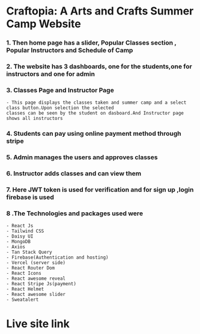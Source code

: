 # Craftopia: A Arts and Crafts Summer Camp Website

### 1. Then home page has a slider, Popular Classes section , Popular Instructors and Schedule of Camp

### 2. The website has 3 dashboards, one for the students,one for instructors and one for admin

### 3. Classes Page and Instructor Page

    - This page displays the classes taken and summer camp and a select class button.Upon selection the selected
    classes can be seen by the student on dasboard.And Instructor page shows all instructors

### 4. Students can pay using online payment method through stripe

### 5. Admin manages the users and approves classes

### 6. Instructor adds classes and can view them

### 7. Here JWT token is used for verification and for sign up ,login firebase is used

### 8 .The Technologies and packages used were

    - React Js
    - Tailwind CSS
    - Daisy UI
    - MongoDB
    - Axios
    - Tan Stack Query
    - Firebase(Authentication and hosting)
    - Vercel (server side)
    - React Router Dom
    - React Icons
    - React awesome reveal
    - React Stripe Js(payment)
    - React Helmet
    - React awesome slider
    - Sweatalert

# Live site link
